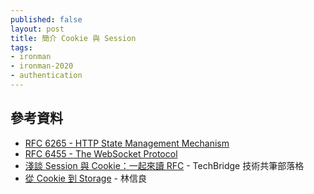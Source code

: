 ```yaml
---
published: false
layout: post
title: 簡介 Cookie 與 Session
tags:
- ironman
- ironman-2020
- authentication
---
```


## 參考資料

* [RFC 6265 - HTTP State Management Mechanism](https://tools.ietf.org/html/rfc6265)
* [RFC 6455 - The WebSocket Protocol](https://tools.ietf.org/html/rfc6455)
* [淺談 Session 與 Cookie：一起來讀 RFC](https://blog.techbridge.cc/2019/08/10/session-and-cookie-rfc/) - TechBridge 技術共筆部落格
* [從 Cookie 到 Storage](https://www.ithome.com.tw/voice/132905) - 林信良
